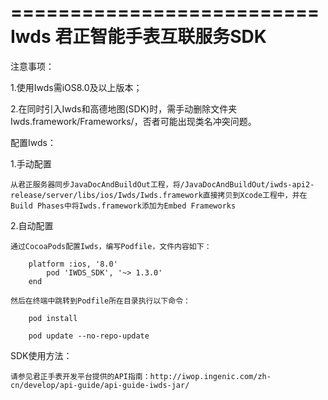 ==========================
 Iwds 君正智能手表互联服务SDK
==========================

注意事项：

1.使用Iwds需iOS8.0及以上版本；

2.在同时引入Iwds和高德地图(SDK)时，需手动删除文件夹Iwds.framework/Frameworks/，否者可能出现类名冲突问题。

配置Iwds：

1.手动配置

    从君正服务器同步JavaDocAndBuildOut工程，将/JavaDocAndBuildOut/iwds-api2-release/server/libs/ios/Iwds/Iwds.framework直接拷贝到Xcode工程中，并在Build Phases中将Iwds.framework添加为Embed Frameworks

2.自动配置

    通过CocoaPods配置Iwds，编写Podfile，文件内容如下：

        platform :ios, '8.0'
            pod 'IWDS_SDK', '~> 1.3.0'
        end

    然后在终端中跳转到Podfile所在目录执行以下命令：

        pod install

        pod update --no-repo-update

SDK使用方法：

    请参见君正手表开发平台提供的API指南：http://iwop.ingenic.com/zh-cn/develop/api-guide/api-guide-iwds-jar/
